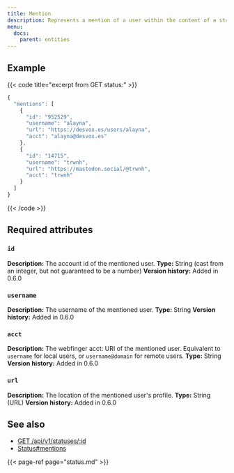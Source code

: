 ```yaml
---
title: Mention
description: Represents a mention of a user within the content of a status.
menu:
  docs:
    parent: entities
---
```


## Example

{{< code title="excerpt from GET status:" >}}
```javascript
{
  "mentions": [
    {
      "id": "952529",
      "username": "alayna",
      "url": "https://desvox.es/users/alayna",
      "acct": "alayna@desvox.es"
    },
    {
      "id": "14715",
      "username": "trwnh",
      "url": "https://mastodon.social/@trwnh",
      "acct": "trwnh"
    }
  ]
}
```
{{< /code >}}

## Required attributes

### `id`

**Description:** The account id of the mentioned user.
**Type:** String \(cast from an integer, but not guaranteed to be a number\)
**Version history:** Added in 0.6.0

### `username`

**Description:** The username of the mentioned user.
**Type:** String
**Version history:** Added in 0.6.0

### `acct`

**Description:** The webfinger acct: URI of the mentioned user. Equivalent to `username` for local users, or `username@domain` for remote users.
**Type:** String
**Version history:** Added in 0.6.0

### `url`

**Description:** The location of the mentioned user's profile.
**Type:** String \(URL\)
**Version history:** Added in 0.6.0

## See also

* [GET /api/v1/statuses/:id](../methods/statuses/#view-specific-status)
* [Status\#mentions](status.md#mentions)

{{< page-ref page="status.md" >}}



